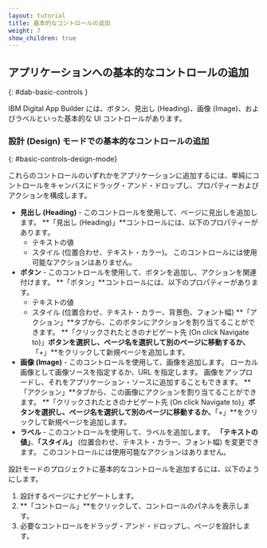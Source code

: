 ```yaml
---
layout: tutorial
title: 基本的なコントロールの追加
weight: 7
show_children: true
---
```

<!-- NLS_CHARSET=UTF-8 -->
## アプリケーションへの基本的なコントロールの追加
{: #dab-basic-controls }

IBM Digital App Builder には、ボタン、見出し (Heading)、画像 (Image)、およびラベルといった基本的な UI コントロールがあります。

### 設計 (Design) モードでの基本的なコントロールの追加
{: #basic-controls-design-mode}

これらのコントロールのいずれかをアプリケーションに追加するには、単純にコントロールをキャンバスにドラッグ・アンド・ドロップし、プロパティーおよびアクションを構成します。

* **見出し (Heading)** - このコントロールを使用して、ページに見出しを追加します。 **「見出し (Heading)」**コントロールには、以下のプロパティーがあります。
    * テキストの値
    * スタイル (位置合わせ、テキスト・カラー)。
    このコントロールには使用可能なアクションはありません。
* **ボタン** - このコントロールを使用して、ボタンを追加し、アクションを関連付けます。 **「ボタン」**コントロールには、以下のプロパティーがあります。
    * テキストの値
    * スタイル (位置合わせ、テキスト・カラー、背景色、フォント幅)
    **「アクション」**タブから、このボタンにアクションを割り当てることができます。 **「クリックされたときのナビゲート先 (On click Navigate to)」**ボタンを選択し、ページ名を選択して別のページに移動するか、**「+」**をクリックして新規ページを追加します。
* **画像 (Image)** - このコントロールを使用して、画像を追加します。 ローカル画像として画像ソースを指定するか、URL を指定します。 画像をアップロードし、それをアプリケーション・ソースに追加することもできます。 
    **「アクション」**タブから、この画像にアクションを割り当てることができます。 **「クリックされたときのナビゲート先 (On click Navigate to)」**ボタンを選択し、ページ名を選択して別のページに移動するか、**「+」**をクリックして新規ページを追加します。
* **ラベル** - このコントロールを使用して、ラベルを追加します。 **「テキストの値」**、**「スタイル」** (位置合わせ、テキスト・カラー、フォント幅) を変更できます。 このコントロールには使用可能なアクションはありません。 

設計モードのプロジェクトに基本的なコントロールを追加するには、以下のようにします。

1. 設計するページにナビゲートします。
2. **「コントロール」**をクリックして、コントロールのパネルを表示します。
3. 必要なコントロールをドラッグ・アンド・ドロップし、ページを設計します。 
